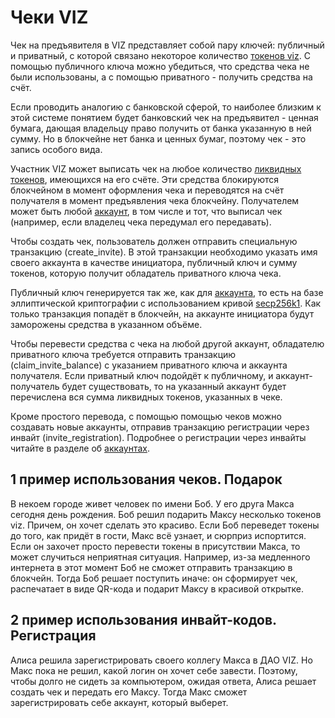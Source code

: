 # Чеки VIZ

Чек на предъявителя в VIZ представляет собой пару ключей: публичный и приватный, с которой связано некоторое количество [токенов viz](./economy.md#viz-token). С помощью публичного ключа можно убедиться, что средства чека не были использованы, а с помощью приватного - получить средства на счёт.

Если проводить аналогию с банковской сферой, то наиболее близким к этой системе понятием будет банковский чек на предъявител - ценная бумага, дающая владельцу право получить от банка указанную в ней сумму. Но в блокчейне нет банка и ценных бумаг, поэтому чек - это запись особого вида.

Участник VIZ может выписать чек на любое количество [ликвидных токенов](./economy.md#viz-token), имеющихся на его счёте. Эти средства блокируются блокчейном в момент оформления чека и переводятся на счёт получателя в момент предъявления чека блокчейну. Получателем может быть любой [аккаунт](./accounts.md), в том числе и тот, что выписал чек (например, если владелец чека передумал его передавать).

Чтобы создать чек, пользователь должен отправить специальную транзакцию (create_invite). В этой транзакции необходимо указать имя своего аккаунта в качестве инициатора, публичный ключ и сумму токенов, которую получит обладатель приватного ключа чека.

Публичный ключ генерируется так же, как для [аккаунта](./accounts.md), то есть на базе эллиптической криптографии с использованием кривой [secp256k1](https://en.bitcoin.it/wiki/Secp256k1). Как только транзакция попадёт в блокчейн, на аккаунте инициатора будут заморожены средства в указанном объёме.

Чтобы перевести средства с чека на любой другой аккаунт, обладателю приватного ключа требуется отправить транзакцию (claim_invite_balance) с указанием приватного ключа и аккаунта получателя. Если приватный ключ подойдёт к публичному, и аккаунт-получатель будет существовать, то на указанный аккаунт будет перечислена вся сумма ликвидных токенов, указанных в чеке.

Кроме простого перевода, с помощью помощью чеков можно создавать новые аккаунты, отправив транзакцию регистрации через инвайт (invite_registration). Подробнее о регистрации через инвайты читайте в разделе об [аккаунтах](./accounts.md#invite-reg).

## 1 пример использования чеков. Подарок

В некоем городе живет человек по имени Боб. У его друга Макса сегодня день рождения. Боб решил подарить Максу несколько токенов viz. Причем, он хочет сделать это красиво. Если Боб переведет токены до того, как придёт в гости, Макс всё узнает, и сюрприз испортится. Если он захочет просто перевести токены в присутствии Макса, то может случиться неприятная ситуация. Например, из-за медленного интернета в этот момент Боб не сможет отправить транзакцию в блокчейн. Тогда Боб решает поступить иначе: он сформирует чек, распечатает в виде QR-кода и подарит Максу в красивой открытке.

## 2 пример использования инвайт-кодов. Регистрация

Алиса решила зарегистрировать своего коллегу Макса в ДАО VIZ. Но Макс пока не решил, какой логин он хочет себе завести. Поэтому, чтобы долго не сидеть за компьютером, ожидая ответа, Алиса решает создать чек и передать его Максу. Тогда Макс сможет зарегистрировать себе аккаунт, который выберет.
